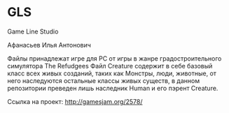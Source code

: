 # GLS
Game Line Studio

Афанасьев Илья Антонович

Файлы принадлежат игре для PC от игры в жанре градостроительного симулятора The Refudgees 
Файл Creature содержит в себе базовый класс всех живых созданий, таких как Монстры, люди, животные, от него наследуются 
остальные классы живых существ, в данном репозитории преведен лишь наследник Human и его пэрент Creature.

Ссылка на проект: 
http://gamesjam.org/2578/
